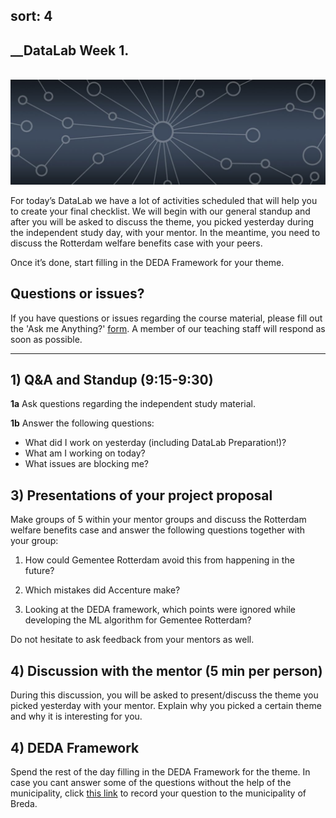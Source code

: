 sort: 4
---

## __DataLab Week 1.
\
<img src="./images/datalab_banner.jpg" alt="Books banner" width="600"/>


For today’s DataLab we have a lot of activities scheduled that will help you to create your final checklist.  We will begin with our general standup and after you will be asked to discuss the theme, you picked yesterday during the independent study day, with your mentor. In the meantime, you need to discuss the Rotterdam welfare benefits case with your peers. 

Once it’s done, start filling in the DEDA Framework for your theme.

## Questions or issues?

If you have questions or issues regarding the course material, please fill out the 'Ask me Anything?' [form](https://adsai.buas.nl/Contact%20Us/AskMeAnything.html). A member of our teaching staff will respond as soon as possible.

***

## 1) Q&A and Standup (9:15-9:30)

__1a__ Ask questions regarding the independent study material.

__1b__ Answer the following questions:

- What did I work on yesterday (including DataLab Preparation!)?
- What am I working on today?
- What issues are blocking me?

## 3) Presentations of your project proposal

Make groups of 5 within your mentor groups and discuss the Rotterdam welfare benefits case and answer the following questions together with your group:

1. How could Gementee Rotterdam avoid this from happening in the future?

2. Which mistakes did Accenture make?

3. Looking at the DEDA framework, which points were ignored while developing the ML algorithm for Gementee Rotterdam? 


Do not hesitate to ask feedback from your mentors as well.

## 4) Discussion with the mentor (5 min per person)

During this discussion, you will be asked to present/discuss the theme you picked yesterday with your mentor. Explain why you picked a certain theme and why it is interesting for you. 

## 4) DEDA Framework

Spend the rest of the day filling in the DEDA Framework for the theme. In case you cant answer some of the questions without the help of the municipality, click [this link]() to record your question to the municipality of Breda.




